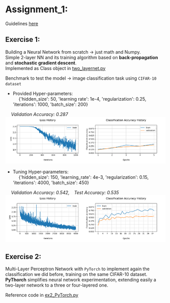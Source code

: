 
# Assignment_1:
Guidelines [here](https://nbviewer.org/github/LM1997610/AdavancedML/blob/main/Assignment_1/AML_Assignment_1.pdf)
## Exercise 1:
Building a Neural Network from scratch → just math and Numpy.\
Simple 2-layer NN and its training algorithm based on **back-propagation** and **stochastic gradient descent**.\
Implemented as Class object in [two_layernet.py](https://nbviewer.org/github/LM1997610/AdavancedML/blob/main/Assignment_1/two_layernet.py)

Benchmark to test the model → image classification task using `CIFAR-10 dataset`

- Provided Hyper-parameters: \
&emsp; {'hidden_size': 50, 'learning rate': 1e-4, 'regularization': 0.25, 'iterations': 1000, 'batch_size': 200}

&emsp; *Validation Accuracy: 0.287*
![ex1_basic](https://github.com/LM1997610/AdavancedML/blob/main/Assignment_1/images/ex1_basic.png)

- Tuning Hyper-parameters: \
&emsp; {'hidden_size': 150, 'learning_rate': 4e-3, 'regularization': 0.15, 'iterations': 4000, 'batch_size': 450}

&emsp; *Validation Accuracy: 0.542, &ensp; Test Accuracy:  0.535*
![ex1_tuned](https://github.com/LM1997610/AdavancedML/blob/main/Assignment_1/images/ex1_tuned.png)


## Exercise 2:

Multi-Layer Perceptron Network with `PyTorch` to implement again the classification we did before, training on the same CIFAR-10 dataset.\
**PyThorch** simplifies neural network experimentation, extending easily a two-layer network to a three or four-layered one.

Reference code in [ex2_PyTorch.py](https://nbviewer.org/github/LM1997610/AdavancedML/blob/main/Assignment_1/ex2_PyTorch.py)



